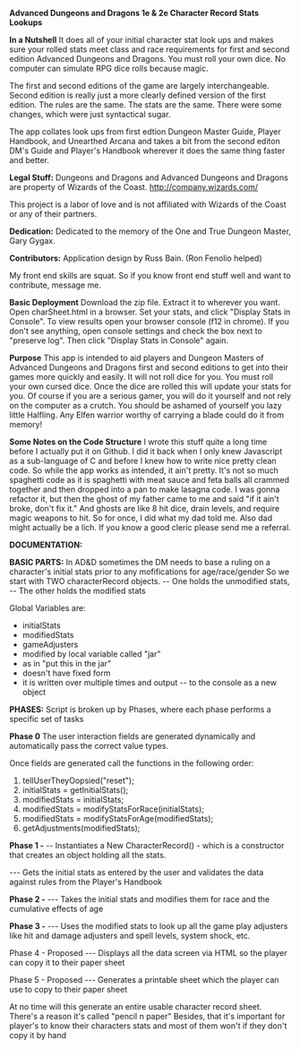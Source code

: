 **Advanced Dungeons and Dragons 1e & 2e Character Record Stats Lookups**

**In a Nutshell**
It does all of your initial character stat look ups and makes sure your rolled stats meet class and race requirements
for first and second edition Advanced Dungeons and Dragons. You must roll your own dice. No computer can
simulate RPG dice rolls because magic.

The first and second editions of the game are largely interchangeable. Second edition is really just a
more clearly defined version of the first edition. The rules are the same. The stats are the same. There
were some changes, which were just syntactical sugar.  
 
The app collates look ups from first edtion Dungeon Master Guide, Player Handbook, and Unearthed Arcana
and takes a bit from the  second editon DM's Guide and Player's Handbook wherever it does the same thing
faster and better. 

**Legal Stuff:**
Dungeons and Dragons and Advanced Dungeons and Dragons are property of Wizards of the Coast.
http://company.wizards.com/

This project is a labor of love and is not affiliated with Wizards of the Coast or any of their partners.

**Dedication:**
 Dedicated to the memory of the One and True Dungeon Master, Gary Gygax.

**Contributors:**
 Application design by Russ Bain. (Ron Fenolio helped)
 
 My front end skills are squat. So if you know front end stuff well and want to contribute, message me. 


**Basic Deployment**
Download the zip file. Extract it to wherever you want. Open charSheet.html in a browser.
Set your stats, and click "Display Stats in Console". To view results open your browser console (f12 in chrome).
If you don't see anything, open console settings and check the box next to "preserve log".
Then click "Display Stats in Console" again.

**Purpose**
This app is intended to aid players and Dungeon Masters of Advanced Dungeons and Dragons first 
and second editions to get into their games more quickly and easily. It will not roll dice for you.
You must roll your own cursed dice. Once the dice are rolled this will update your stats 
for you. Of course if you are a serious gamer, you will do it yourself and not rely on the computer
as a crutch. You should be ashamed of yourself you lazy little Halfling. Any Elfen warrior worthy of
carrying a blade could do it from memory!  

**Some Notes on the Code Structure**
I wrote this stuff quite a long time before I actually put it on Github. I did it back when I only knew
Javascript as a sub-language of C and before I knew how to write nice pretty clean code. So while the app
works as intended, it ain't pretty. It's not so much spaghetti code as it is spaghetti with meat sauce 
and feta balls all crammed together and then dropped into a pan to make lasagna code. I was gonna
refactor it, but then the ghost of my father came to me and said "if it ain't broke, don't fix it."
And ghosts are like 8 hit dice, drain levels, and require magic weapons to hit. So for once, I did
what my dad told me. Also dad might actually be a lich. If you know a good cleric please send me a
referral. 

 
 **DOCUMENTATION:**
 
 **BASIC PARTS:**
 In AD&D sometimes the DM needs to base a ruling on a character's
 initial stats prior to any mofifications for age/race/gender
 So we start with TWO characterRecord objects.
 -- One holds the unmodified stats,
 -- The other holds the modified stats
 
 Global Variables are:
 - initialStats
 - modifiedStats
 - gameAdjusters
 - modified by local variable called "jar"
 - as in "put this in the jar"
 - doesn't have  fixed form
 - it is written over multiple times and output
 --   to the console as a new object
 
 
 **PHASES:**
 Script is broken up by Phases, where each phase performs a specific set of tasks
 
 **Phase 0**
 The user interaction fields are generated dynamically and automatically pass the correct value types.
 
 Once fields are generated call the functions in the following order:
 1. tellUserTheyOopsied("reset");
 2. initialStats = getInitialStats();
 3. modifiedStats = initialStats;
 4. modifiedStats = modifyStatsForRace(initialStats);
 5. modifiedStats = modifyStatsForAge(modifiedStats);
 6. getAdjustments(modifiedStats);
 
 
 
 **Phase 1 -**
 -- Instantiates a New CharacterRecord() - which is a constructor that creates an object holding all the stats.
 
 --- Gets the initial stats as entered by the user and validates the data against rules from the Player's Handbook
 
 **Phase 2 -**
 --- Takes the initial stats and modifies them for race and the cumulative effects of age
 
 **Phase 3 -**
 --- Uses the modified stats to look up all the game play adjusters like hit and damage adjusters
 and spell levels, system shock, etc.
 
  Phase 4 - Proposed
 --- Displays all the data screen via HTML so the player can copy it to their paper sheet
 
 Phase 5 - Proposed
 --- Generates a printable sheet which the player can use to copy to their paper sheet
 
 At no time will this generate an entire usable character record sheet.
 There's a reason it's called "pencil n paper"
 Besides, that it's important for player's to know their characters stats
 and most of them won't if they don't copy it by hand





